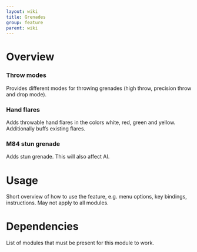 ```yaml
---
layout: wiki
title: Grenades
group: feature
parent: wiki
---
```


# Overview

### Throw modes
Provides different modes for throwing grenades (high throw, precision throw and drop mode).

### Hand flares
Adds throwable hand flares in the colors white, red, green and yellow. Additionally buffs existing flares.

### M84 stun grenade
Adds stun grenade. This will also affect AI.


# Usage

Short overview of how to use the feature, e.g. menu options, key bindings, 
instructions. May not apply to all modules.


# Dependencies

List of modules that must be present for this module to work.
